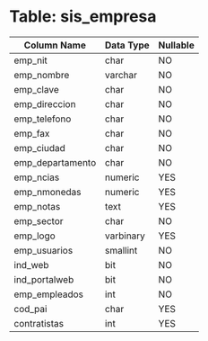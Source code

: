 # Table: sis_empresa

| Column Name | Data Type | Nullable |
|-------------|-----------|----------|
| emp_nit | char | NO |
| emp_nombre | varchar | NO |
| emp_clave | char | NO |
| emp_direccion | char | NO |
| emp_telefono | char | NO |
| emp_fax | char | NO |
| emp_ciudad | char | NO |
| emp_departamento | char | NO |
| emp_ncias | numeric | YES |
| emp_nmonedas | numeric | YES |
| emp_notas | text | YES |
| emp_sector | char | NO |
| emp_logo | varbinary | YES |
| emp_usuarios | smallint | NO |
| ind_web | bit | NO |
| ind_portalweb | bit | NO |
| emp_empleados | int | NO |
| cod_pai | char | YES |
| contratistas | int | YES |
